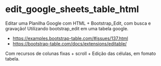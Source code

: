 # edit_google_sheets_table_html

Editar uma Planilha Google com HTML + Bootstrap_Edit, com busca e gravação!
Utilizando bootstrap_edit em uma tabela google.
  * https://examples.bootstrap-table.com/#issues/137.html
  * https://bootstrap-table.com/docs/extensions/editable/

Com recursos de colunas fixas + scroll + Edição das células, em fomato tabela.



